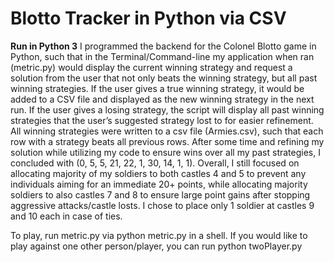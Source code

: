 # Blotto Tracker in Python via CSV
__Run in Python 3__
I programmed the backend for the Colonel Blotto game in Python, such that in the Terminal/Command-line my application when ran (metric.py) would display the current winning strategy and request a solution from the user that not only beats the winning strategy, but all past winning strategies. If the user gives a true winning strategy, it would be added to a CSV file and displayed as the new winning strategy in the next run. If the user gives a losing strategy, the script will display all past winning strategies that the user’s suggested strategy lost to for easier refinement. All winning strategies were written to a csv file (Armies.csv), such that each row with a strategy beats all previous rows. After some time and refining my solution while utilizing my code to ensure wins over all my past strategies, I concluded with (0, 5, 5, 21, 22, 1, 30, 14, 1, 1). Overall, I still focused on allocating majority of my soldiers to both castles 4 and 5 to prevent any individuals aiming for an immediate 20+ points, while allocating majority soldiers to also castles 7 and 8 to ensure large point gains after stopping aggressive attacks/castle losts. I chose to place only 1 soldier at castles 9 and 10 each in case of ties. 

To play, run metric.py via python metric.py in a shell. If you would like to play against one other person/player, you can run python twoPlayer.py 

